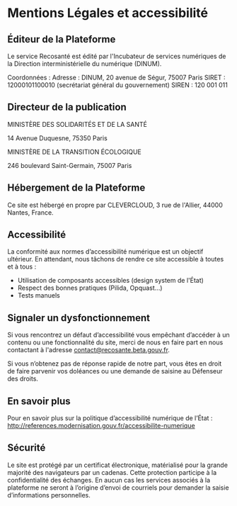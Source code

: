 # Mentions Légales et accessibilité


## Éditeur de la Plateforme
Le service Recosanté est édité par l'Incubateur de services numériques de la Direction interministérielle du numérique (DINUM).

Coordonnées :
Adresse : DINUM, 20 avenue de Ségur, 75007 Paris
SIRET : 12000101100010 (secrétariat général du gouvernement)
SIREN : 120 001 011


## Directeur de la publication

MINISTÈRE DES SOLIDARITÉS ET DE LA SANTÉ

14 Avenue Duquesne, 75350 Paris

MINISTÈRE DE LA TRANSITION ÉCOLOGIQUE

246 boulevard Saint-Germain, 75007 Paris


## Hébergement de la Plateforme
Ce site est hébergé en propre par CLEVERCLOUD, 3 rue de l'Allier, 44000 Nantes, France.


## Accessibilité
La conformité aux normes d’accessibilité numérique est un objectif ultérieur. En attendant, nous tâchons de rendre ce site accessible à toutes et à tous :

- Utilisation de composants accessibles (design system de l'État)
- Respect des bonnes pratiques (Pilida, Opquast...)
- Tests manuels


## Signaler un dysfonctionnement
Si vous rencontrez un défaut d’accessibilité vous empêchant d’accéder à un contenu ou une fonctionnalité du site, merci de nous en faire part en nous contactant à l'adresse contact@recosante.beta.gouv.fr.

Si vous n’obtenez pas de réponse rapide de notre part, vous êtes en droit de faire parvenir vos doléances ou une demande de saisine au Défenseur des droits.


## En savoir plus
Pour en savoir plus sur la politique d’accessibilité numérique de l’État : http://references.modernisation.gouv.fr/accessibilite-numerique


## Sécurité
Le site est protégé par un certificat électronique, matérialisé pour la grande majorité des navigateurs par un cadenas. Cette protection participe à la confidentialité des échanges. En aucun cas les services associés à la plateforme ne seront à l’origine d’envoi de courriels pour demander la saisie d’informations personnelles.
